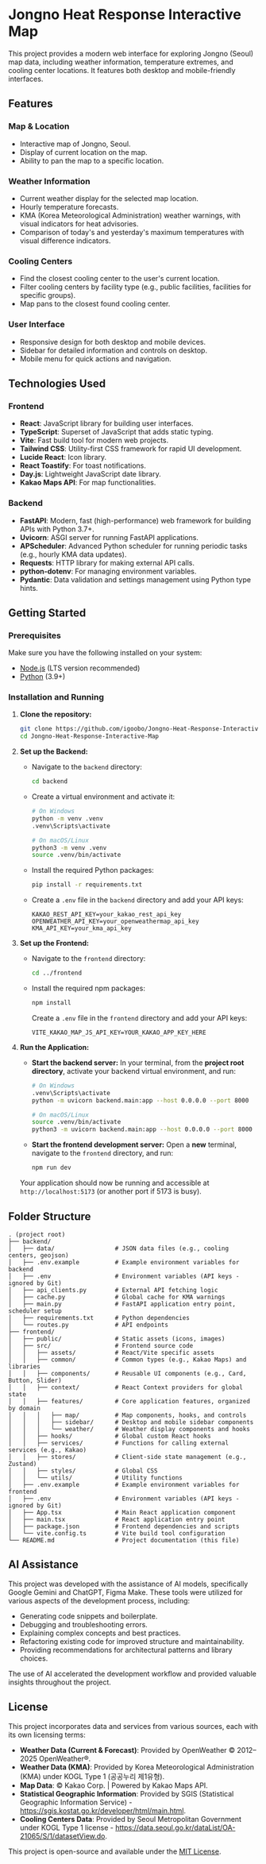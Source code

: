 # Jongno Heat Response Interactive Map

This project provides a modern web interface for exploring Jongno (Seoul) map data, including weather information, temperature extremes, and cooling center locations. It features both desktop and mobile-friendly interfaces.

## Features

### Map & Location
- Interactive map of Jongno, Seoul.
- Display of current location on the map.
- Ability to pan the map to a specific location.

### Weather Information
- Current weather display for the selected map location.
- Hourly temperature forecasts.
- KMA (Korea Meteorological Administration) weather warnings, with visual indicators for heat advisories.
- Comparison of today's and yesterday's maximum temperatures with visual difference indicators.

### Cooling Centers
- Find the closest cooling center to the user's current location.
- Filter cooling centers by facility type (e.g., public facilities, facilities for specific groups).
- Map pans to the closest found cooling center.

### User Interface
- Responsive design for both desktop and mobile devices.
- Sidebar for detailed information and controls on desktop.
- Mobile menu for quick actions and navigation.

## Technologies Used

### Frontend
- **React**: JavaScript library for building user interfaces.
- **TypeScript**: Superset of JavaScript that adds static typing.
- **Vite**: Fast build tool for modern web projects.
- **Tailwind CSS**: Utility-first CSS framework for rapid UI development.
- **Lucide React**: Icon library.
- **React Toastify**: For toast notifications.
- **Day.js**: Lightweight JavaScript date library.
- **Kakao Maps API**: For map functionalities.

### Backend
- **FastAPI**: Modern, fast (high-performance) web framework for building APIs with Python 3.7+.
- **Uvicorn**: ASGI server for running FastAPI applications.
- **APScheduler**: Advanced Python scheduler for running periodic tasks (e.g., hourly KMA data updates).
- **Requests**: HTTP library for making external API calls.
- **python-dotenv**: For managing environment variables.
- **Pydantic**: Data validation and settings management using Python type hints.

## Getting Started

### Prerequisites

Make sure you have the following installed on your system:

- [Node.js](https://nodejs.org/) (LTS version recommended)
- [Python](https://www.python.org/) (3.9+)

### Installation and Running

1.  **Clone the repository:**

    ```bash
    git clone https://github.com/igoobo/Jongno-Heat-Response-Interactive-Map.git
    cd Jongno-Heat-Response-Interactive-Map
    ```

2.  **Set up the Backend:**

    -   Navigate to the `backend` directory:
        ```bash
        cd backend
        ```
    -   Create a virtual environment and activate it:
        ```bash
        # On Windows
        python -m venv .venv
        .venv\Scripts\activate

        # On macOS/Linux
        python3 -m venv .venv
        source .venv/bin/activate
        ```
    -   Install the required Python packages:
        ```bash
        pip install -r requirements.txt
        ```
    -   Create a `.env` file in the `backend` directory and add your API keys:
        ```
        KAKAO_REST_API_KEY=your_kakao_rest_api_key
        OPENWEATHER_API_KEY=your_openweathermap_api_key
        KMA_API_KEY=your_kma_api_key
        ```

3.  **Set up the Frontend:**

    -   Navigate to the `frontend` directory:
        ```bash
        cd ../frontend
        ```
    -   Install the required npm packages:
        ```bash
        npm install
        ```
        Create a `.env` file in the `frontend` directory and add your API keys:
        ```
        VITE_KAKAO_MAP_JS_API_KEY=YOUR_KAKAO_APP_KEY_HERE
        ```

4.  **Run the Application:**

    -   **Start the backend server:** In your terminal, from the **project root directory**, activate your backend virtual environment, and run:
        ```bash
        # On Windows
        .venv\Scripts\activate
        python -m uvicorn backend.main:app --host 0.0.0.0 --port 8000

        # On macOS/Linux
        source .venv/bin/activate
        python3 -m uvicorn backend.main:app --host 0.0.0.0 --port 8000
        ```
    -   **Start the frontend development server:** Open a **new** terminal, navigate to the `frontend` directory, and run:
        ```bash
        npm run dev
        ```

    Your application should now be running and accessible at `http://localhost:5173` (or another port if 5173 is busy).

## Folder Structure

```
. (project root)
├── backend/
│   ├── data/                 # JSON data files (e.g., cooling centers, geojson)
│   ├── .env.example          # Example environment variables for backend
│   ├── .env                  # Environment variables (API keys - ignored by Git)
│   ├── api_clients.py        # External API fetching logic
│   ├── cache.py              # Global cache for KMA warnings
│   ├── main.py               # FastAPI application entry point, scheduler setup
│   ├── requirements.txt      # Python dependencies
│   └── routes.py             # API endpoints
├── frontend/
│   ├── public/               # Static assets (icons, images)
│   ├── src/                  # Frontend source code
│   │   ├── assets/           # React/Vite specific assets
│   │   ├── common/           # Common types (e.g., Kakao Maps) and libraries
│   │   ├── components/       # Reusable UI components (e.g., Card, Button, Slider)
│   │   ├── context/          # React Context providers for global state
│   │   ├── features/         # Core application features, organized by domain
│   │   │   ├── map/          # Map components, hooks, and controls
│   │   │   ├── sidebar/      # Desktop and mobile sidebar components
│   │   │   └── weather/      # Weather display components and hooks
│   │   ├── hooks/            # Global custom React hooks
│   │   ├── services/         # Functions for calling external services (e.g., Kakao)
│   │   ├── stores/           # Client-side state management (e.g., Zustand)
│   │   ├── styles/           # Global CSS
│   │   └── utils/            # Utility functions
│   ├── .env.example          # Example environment variables for frontend
│   ├── .env                  # Environment variables (API keys - ignored by Git)
│   ├── App.tsx               # Main React application component
│   ├── main.tsx              # React application entry point
│   ├── package.json          # Frontend dependencies and scripts
│   └── vite.config.ts        # Vite build tool configuration
└── README.md                 # Project documentation (this file)
```

## AI Assistance

This project was developed with the assistance of AI models, specifically Google Gemini and ChatGPT, Figma Make. 
These tools were utilized for various aspects of the development process, including:
- Generating code snippets and boilerplate.
- Debugging and troubleshooting errors.
- Explaining complex concepts and best practices.
- Refactoring existing code for improved structure and maintainability.
- Providing recommendations for architectural patterns and library choices.

The use of AI accelerated the development workflow and provided valuable insights throughout the project.

## License

This project incorporates data and services from various sources, each with its own licensing terms:

- **Weather Data (Current & Forecast)**: Provided by OpenWeather © 2012–2025 OpenWeather®.
- **Weather Data (KMA)**: Provided by Korea Meteorological Administration (KMA) under KOGL Type 1 (공공누리 제1유형).
- **Map Data**: © Kakao Corp. | Powered by Kakao Maps API.
- **Statistical Geographic Information**: Provided by SGIS (Statistical Geographic Information Service) - https://sgis.kostat.go.kr/developer/html/main.html.
- **Cooling Centers Data**: Provided by Seoul Metropolitan Government under KOGL Type 1 license - https://data.seoul.go.kr/dataList/OA-21065/S/1/datasetView.do.

This project is open-source and available under the [MIT License](https://opensource.org/licenses/MIT).
